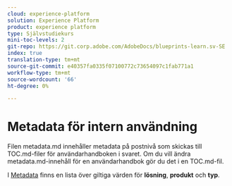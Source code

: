 ```yaml
---
cloud: experience-platform
solution: Experience Platform
product: experience platform
type: Självstudiekurs
mini-toc-levels: 2
git-repo: https://git.corp.adobe.com/AdobeDocs/blueprints-learn.sv-SE
index: true
translation-type: tm+mt
source-git-commit: e40357fa0335f07100772c73654097c1fab771a1
workflow-type: tm+mt
source-wordcount: '66'
ht-degree: 0%

---
```



# Metadata för intern användning

Filen metadata.md innehåller metadata på postnivå som skickas till TOC.md-filer för användarhandboken i svaret. Om du vill ändra metadata.md-innehåll för en användarhandbok gör du det i en TOC.md-fil.

I [Metadata](https://experienceleague.adobe.com/docs/authoring-guide-exl/using/editing/user-guide-setup/metadata.html?lang=en) finns en lista över giltiga värden för **lösning**, **produkt** och **typ**.
